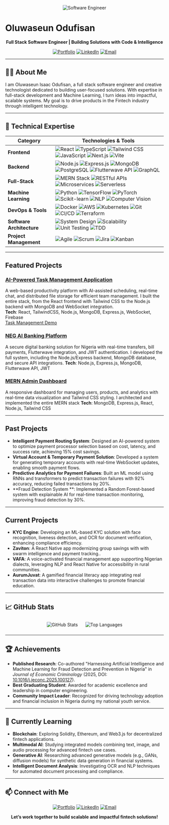 <p align="center">
  <img src="https://img.shields.io/badge/Software%20Engineer-0366D6?style=for-the-badge&logo=codeigniter" alt="Software Engineer">
</p>

# Oluwaseun Odufisan  
<p align="center"><b>Full Stack Software Engineer | Building Solutions with Code & Intelligence</b></p>

<p align="center">
  <a href="https://oluwaseun-odufisan.vercel.app"><img src="https://img.shields.io/badge/Portfolio-0366D6?style=for-the-badge&logo=vercel" alt="Portfolio"></a>
  <a href="https://www.linkedin.com/in/odufisan-oluwaseun"><img src="https://img.shields.io/badge/LinkedIn-0A66C2?style=for-the-badge&logo=linkedin" alt="LinkedIn"></a>
  <a href="mailto:oluwaseun.odufisan@gmail.com"><img src="https://img.shields.io/badge/Email-D14836?style=for-the-badge&logo=gmail" alt="Email"></a>
</p>

---

## 👨‍💻 About Me
I am Oluwaseun Isaac Odufisan, a full stack software engineer and creative technologist dedicated to building user-focused solutions. With expertise in full-stack development and Machine Learning, I turn ideas into impactful, scalable systems. My goal is to drive products in the Fintech industry through intelligent technology.

---

## 🔧 Technical Expertise
| **Category** | **Technologies & Tools** |
|--------------|--------------------------|
| **Frontend** | ![React](https://img.shields.io/badge/React-61DAFB?style=flat-square&logo=react) ![TypeScript](https://img.shields.io/badge/TypeScript-3178C6?style=flat-square&logo=typescript) ![Tailwind CSS](https://img.shields.io/badge/Tailwind_CSS-38B2AC?style=flat-square&logo=tailwindcss) ![JavaScript](https://img.shields.io/badge/JavaScript-F7DF1E?style=flat-square&logo=javascript) ![Next.js](https://img.shields.io/badge/Next.js-000000?style=flat-square&logo=next.js) ![Vite](https://img.shields.io/badge/Vite-646CFF?style=flat-square&logo=vite) |
| **Backend** | ![Node.js](https://img.shields.io/badge/Node.js-339933?style=flat-square&logo=node.js) ![Express.js](https://img.shields.io/badge/Express.js-000000?style=flat-square&logo=express) ![MongoDB](https://img.shields.io/badge/MongoDB-47A248?style=flat-square&logo=mongodb) ![PostgreSQL](https://img.shields.io/badge/PostgreSQL-336791?style=flat-square&logo=postgresql) ![Flutterwave API](https://img.shields.io/badge/Flutterwave-FF6200?style=flat-square) ![GraphQL](https://img.shields.io/badge/GraphQL-E10098?style=flat-square&logo=graphql) |
| **Full-Stack** | ![MERN Stack](https://img.shields.io/badge/MERN-00C4B4?style=flat-square) ![RESTful APIs](https://img.shields.io/badge/RESTful_APIs-0366D6?style=flat-square) ![Microservices](https://img.shields.io/badge/Microservices-6F42C1?style=flat-square) ![Serverless](https://img.shields.io/badge/Serverless-FD5750?style=flat-square) |
| **Machine Learning** | ![Python](https://img.shields.io/badge/Python-3776AB?style=flat-square&logo=python) ![TensorFlow](https://img.shields.io/badge/TensorFlow-FF6F00?style=flat-square&logo=tensorflow) ![PyTorch](https://img.shields.io/badge/PyTorch-EE4C2C?style=flat-square&logo=pytorch) ![Scikit-learn](https://img.shields.io/badge/Scikit--learn-F7931E?style=flat-square&logo=scikit-learn) ![NLP](https://img.shields.io/badge/NLP-6F42C1?style=flat-square) ![Computer Vision](https://img.shields.io/badge/Computer_Vision-00C4B4?style=flat-square) |
| **DevOps & Tools** | ![Docker](https://img.shields.io/badge/Docker-2496ED?style=flat-square&logo=docker) ![AWS](https://img.shields.io/badge/AWS-232F3E?style=flat-square&logo=amazonaws) ![Kubernetes](https://img.shields.io/badge/Kubernetes-326CE5?style=flat-square&logo=kubernetes) ![Git](https://img.shields.io/badge/Git-F05032?style=flat-square&logo=git) ![CI/CD](https://img.shields.io/badge/CI%2FCD-00C4B4?style=flat-square) ![Terraform](https://img.shields.io/badge/Terraform-623CE4?style=flat-square&logo=terraform) |
| **Software Architecture** | ![System Design](https://img.shields.io/badge/System_Design-0366D6?style=flat-square) ![Scalability](https://img.shields.io/badge/Scalability-6F42C1?style=flat-square) ![Unit Testing](https://img.shields.io/badge/Unit_Testing-28A745?style=flat-square) ![TDD](https://img.shields.io/badge/TDD-00C4B4?style=flat-square) |
| **Project Management** | ![Agile](https://img.shields.io/badge/Agile-FF6200?style=flat-square) ![Scrum](https://img.shields.io/badge/Scrum-28A745?style=flat-square) ![Jira](https://img.shields.io/badge/Jira-0052CC?style=flat-square&logo=jira) ![Kanban](https://img.shields.io/badge/Kanban-0366D6?style=flat-square) |

---

## Featured Projects

### [AI-Powered Task Management Application](https://github.com/oluwaseun-odufisan/NEGTM)
A web-based productivity platform with AI-assisted scheduling, real-time chat, and distributed file storage for efficient team management. I built the entire stack, from the React frontend with Tailwind CSS to the Node.js backend with MongoDB and WebSocket integration.    
**Tech**: React, TailwindCSS, Node.js, MongoDB, Express.js, WebSocket, Firebase  
[Task Management Demo](https://negaitm.vercel.app) 


### [NEG AI Banking Platform](https://github.com/oluwaseun-odufisan/NEGAIBANKING)
A secure digital banking solution for Nigeria with real-time transfers, bill payments, Flutterwave integration, and JWT authentication. I developed the full system, including the Node.js/Express backend, MongoDB database, and secure API integrations. 
**Tech**: Node.js, Express.js, MongoDB, Flutterwave API, JWT  


### [MERN Admin Dashboard](https://github.com/oluwaseun-odufisan/merndashboard)
A responsive dashboard for managing users, products, and analytics with real-time data visualization and Tailwind CSS styling. I architected and implemented the entire MERN stack
**Tech**: MongoDB, Express.js, React, Node.js, Tailwind CSS  


---

## Past Projects
- **Intelligent Payment Routing System**: Designed an AI-powered system to optimize payment processor selection based on cost, latency, and success rate, achieving 15% cost savings.  
- **Virtual Account & Temporary Payment Solution**: Developed a system for generating temporary accounts with real-time WebSocket updates, enabling smooth payment flows.  
- **Predictive Analytics for Payment Failures**: Built an ML model using RNNs and transformers to predict transaction failures with 92% accuracy, reducing failed transactions by 20%.  
- **Fraud Detection System **: Implemented a Random Forest-based system with explainable AI for real-time transaction monitoring, improving fraud detection by 30%.

---

## Current Projects
- **KYC Engine**: Developing an ML-based KYC solution with face recognition, liveness detection, and OCR for document verification, enhancing compliance efficiency.  
- **Zaviton**: A React Native app modernizing group savings with with swarm intelligence and payment tracking..  
- **VAFA**: A voice-activated financial management app supporting Nigerian dialects, leveraging NLP and React Native for accessibility in rural communities.  
- **AurumJuvat**: A gamified financial literacy app integrating real transaction data into interactive challenges to promote financial education.

---

## 📈 GitHub Stats
<p align="center">
  <img src="https://github-readme-stats.vercel.app/api?username=oluwaseun-odufisan&show=commits&theme=radical&bg_color=0D1117&text_color=FFFFFF&icon_color=0366D6&hide_border=true&show_icons=true" alt="GitHub Stats" style="margin: 10px; max-width: 400px;">
  <img src="https://github-readme-stats.vercel.app/api/top-langs/?username=oluwaseun-odufisan&layout=compact&theme=radical&bg_color=0D1117&text_color=FFFFFF&langs_count=10&hide_border=true" alt="Top Languages" style="margin: 10px; max-width: 400px;">
</p>

---

## 🏆 Achievements
- **Published Research**: Co-authored "Harnessing Artificial Intelligence and Machine Learning for Fraud Detection and Prevention in Nigeria" in *Journal of Economic Criminology* (2025, DOI: [10.1016/j.jeconc.2025.100127](https://doi.org/10.1016/j.jeconc.2025.100127)).  
- **Best Graduating Student**: Awarded for academic excellence and leadership in computer engineering.  
- **Community Impact Leader**: Recognized for driving technology adoption and financial inclusion in Nigeria during my national youth service. 

---

## 🧠 Currently Learning
- **Blockchain**: Exploring Solidity, Ethereum, and Web3.js for decentralized fintech applications.  
- **Multimodal AI**: Studying integrated models combining text, image, and audio processing for advanced fintech use cases.  
- **Generative AI**: Researching advanced generative models (e.g., GANs, diffusion models) for synthetic data generation in financial systems.  
- **Intelligent Document Analysis**: Investigating OCR and NLP techniques for automated document processing and compliance.


---

## 📫 Connect with Me
<p align="center">
  <a href="https://oluwaseun-odufisan.vercel.app"><img src="https://img.shields.io/badge/Portfolio-0366D6?style=for-the-badge&logo=vercel" alt="Portfolio"></a>
  <a href="https://www.linkedin.com/in/odufisan-oluwaseun"><img src="https://img.shields.io/badge/LinkedIn-0A66C2?style=for-the-badge&logo=linkedin" alt="LinkedIn"></a>
  <a href="mailto:oluwaseun.odufisan@gmail.com"><img src="https://img.shields.io/badge/Email-D14836?style=for-the-badge&logo=gmail" alt="Email"></a>
</p>

<p align="center">
  <b>Let’s work together to build scalable and impactful fintech solutions!</b>
</p>
